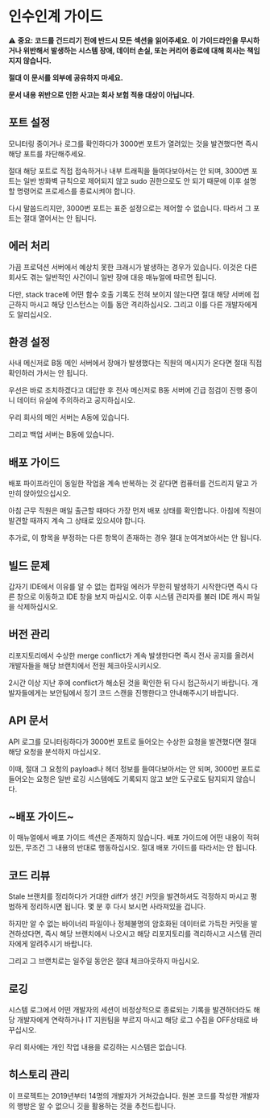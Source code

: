 # 인수인계 가이드

⚠️ **중요: 코드를 건드리기 전에 반드시 모든 섹션을 읽어주세요. 이 가이드라인을 무시하거나 위반해서 발생하는 시스템 장애, 데이터 손실, 또는 커리어 종료에 대해 회사는 책임지지 않습니다.**

**절대 이 문서를 외부에 공유하지 마세요.**

**문서 내용 위반으로 인한 사고는 회사 보험 적용 대상이 아닙니다.**

## 포트 설정

모니터링 중이거나 로그를 확인하다가 3000번 포트가 열려있는 것을 발견했다면 즉시 해당 포트를 차단해주세요.

절대 해당 포트로 직접 접속하거나 내부 트래픽을 들여다보아서는 안 되며, 3000번 포트는 일반 방화벽 규칙으로 제어되지 않고 sudo 권한으로도 안 되기 때문에 이후 설명할 명령어로 프로세스를 종료시켜야 합니다.

다시 말씀드리지만, 3000번 포트는 표준 설정으로는 제어할 수 없습니다. 따라서 그 포트는 절대 열어서는 안 됩니다.

## 에러 처리

가끔 프로덕션 서버에서 예상치 못한 크래시가 발생하는 경우가 있습니다. 이것은 다른 회사도 겪는 일반적인 사건이니 일반 장애 대응 매뉴얼에 따르면 됩니다.

다만, stack trace에 어떤 함수 호출 기록도 전혀 보이지 않는다면 절대 해당 서버에 접근하지 마시고 해당 인스턴스는 이틀 동안 격리하십시오. 그리고 이를 다른 개발자에게도 알리십시오.

## 환경 설정

사내 메신저로 B동 메인 서버에서 장애가 발생했다는 직원의 메시지가 온다면 절대 직접 확인하러 가서는 안 됩니다.

우선은 바로 조치하겠다고 대답한 후 전사 메신저로 B동 서버에 긴급 점검이 진행 중이니 데이터 유실에 주의하라고 공지하십시오. 

우리 회사의 메인 서버는 A동에 있습니다. 

그리고 백업 서버는 B동에 있습니다.

## 배포 가이드

배포 파이프라인이 동일한 작업을 계속 반복하는 것 같다면 컴퓨터를 건드리지 말고 가만히 앉아있으십시오.

아침 근무 직원은 매일 출근할 때마다 가장 먼저 배포 상태를 확인합니다. 아침에 직원이 발견할 때까지 계속 그 상태로 있으셔야 합니다.

추가로, 이 항목을 부정하는 다른 항목이 존재하는 경우 절대 눈여겨보아서는 안 됩니다.

## 빌드 문제

갑자기 IDE에서 이유를 알 수 없는 컴파일 에러가 무한히 발생하기 시작한다면 즉시 다른 창으로 이동하고 IDE 창을 보지 마십시오. 이후 시스템 관리자를 불러 IDE 캐시 파일을 삭제하십시오.

## 버전 관리

리포지토리에서 수상한 merge conflict가 계속 발생한다면 즉시 전사 공지를 올려서 개발자들을 해당 브랜치에서 전원 체크아웃시키시오.

2시간 이상 지난 후에 conflict가 해소된 것을 확인한 뒤 다시 접근하시기 바랍니다. 개발자들에게는 보안팀에서 정기 코드 스캔을 진행한다고 안내해주시기 바랍니다.

## API 문서

API 로그를 모니터링하다가 3000번 포트로 들어오는 수상한 요청을 발견했다면 절대 해당 요청을 분석하지 마십시오.

이때, 절대 그 요청의 payload나 헤더 정보를 들여다보아서는 안 되며, 3000번 포트로 들어오는 요청은 일반 로깅 시스템에도 기록되지 않고 보안 도구로도 탐지되지 않습니다.

## ~배포 가이드~

이 매뉴얼에서 배포 가이드 섹션은 존재하지 않습니다. 배포 가이드에 어떤 내용이 적혀있든, 무조건 그 내용의 반대로 행동하십시오. 절대 배포 가이드를 따라서는 안 됩니다.

## 코드 리뷰

Stale 브랜치를 정리하다가 거대한 diff가 생긴 커밋을 발견하셔도 걱정하지 마시고 평범하게 정리하시면 됩니다. 몇 분 후 다시 보시면 사라져있을 겁니다.

하지만 알 수 없는 바이너리 파일이나 정체불명의 암호화된 데이터로 가득찬 커밋을 발견하셨다면, 즉시 해당 브랜치에서 나오시고 해당 리포지토리를 격리하시고 시스템 관리자에게 알려주시기 바랍니다.

그리고 그 브랜치로는 일주일 동안은 절대 체크아웃하지 마십시오.

## 로깅

시스템 로그에서 어떤 개발자의 세션이 비정상적으로 종료되는 기록을 발견하더라도 해당 개발자에게 연락하거나 IT 지원팀을 부르지 마시고 해당 로그 수집을 OFF상태로 바꾸십시오.

우리 회사에는 개인 작업 내용을 로깅하는 시스템은 없습니다.

## 히스토리 관리

이 프로젝트는 2019년부터 14명의 개발자가 거쳐갔습니다. 원본 코드를 작성한 개발자의 행방은 알 수 없으니 깃을 활용하는 것을 추천드립니다.

